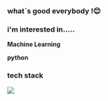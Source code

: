 ### what`s good everybody !😊

### i'm interested in.....

__Machine Learning__

__python__




### tech stack

<img src="https://img.shields.io/badge/Python-orange?style=plastic&logo=Python&logoColor=#3776AB"/>

